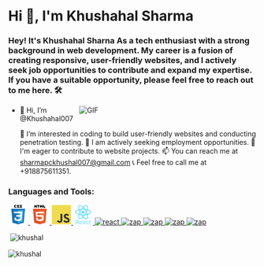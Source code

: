 <h1 align="left">Hi 👋, I'm Khushahal Sharma</h1>
<h3 align="left">Hey! It's Khushahal Sharna As a tech enthusiast with a strong background in web development. My career is a fusion of creating responsive, user-friendly websites, and I actively seek job opportunities to contribute and expand my expertise. If you have a suitable opportunity, please feel free to reach out to me here. 🛠️</h3>

<img align="right" alt="GIF" src="https://user-images.githubusercontent.com/17249211/191750155-38a778e2-c0d2-460e-b256-a4592b4a75d2.gif" width="360px"/>
 

- 👋 Hi, I’m @Khushahal007

    👀 I’m interested in coding to build user-friendly websites and conducting penetration testing.
    🌱 I am actively seeking employment opportunities.
    💞️ I'm eager to contribute to website projects.
    📫 You can reach me at sharmapckhushal007@gmail.com
    📞 Feel free to call me at +918875611351.


<h3 align="left">Languages and Tools:</h3>
<p align="left">  <a href="https://www.w3schools.com/css/" target="_blank" rel="noreferrer"> <img src="https://raw.githubusercontent.com/devicons/devicon/master/icons/css3/css3-original-wordmark.svg" alt="css3" width="40" height="40"/> <a href="https://www.w3.org/html/" target="_blank" rel="noreferrer"> <img src="https://raw.githubusercontent.com/devicons/devicon/master/icons/html5/html5-original-wordmark.svg" alt="html5" width="40" height="40"/> <a href="https://developer.mozilla.org/en-US/docs/Web/JavaScript" target="_blank" rel="noreferrer"> <img src="https://raw.githubusercontent.com/devicons/devicon/master/icons/javascript/javascript-original.svg" alt="javascript" width="40" height="40"/> </a> <a href="https://reactjs.org/" target="_blank" rel="noreferrer"> <img src="https://raw.githubusercontent.com/devicons/devicon/master/icons/react/react-original-wordmark.svg" alt="react" width="40" height="40"/> </a> <a href="https://www.google.com/url?sa=t&rct=j&q=&esrc=s&source=web&cd=&cad=rja&uact=8&ved=2ahUKEwj3pYXxtPj7AhVrwjgGHYfRCgsQFnoECAgQAQ&url=https%3A%2F%2Fportswigger.net%2Fburp&usg=AOvVaw1wUaWiBmHu8R6v8LlxYuob" target="_blank" rel="noreferrer"> <img src="https://w7.pngwing.com/pngs/548/381/png-transparent-burp-suite-alt-macos-bigsur-icon-thumbnail.png" alt="react" width="40" height="40"/> </a> <a href="https://www.zaproxy.org" target="_blank" rel="noreferrer"> <img src="https://encrypted-tbn0.gstatic.com/images?q=tbn:ANd9GcSlVIJIGPueumSEjU8B6jPjJSdQSRIBzjPXw7w1yEw8ZySNbGwktg5BDyFeMMUJ_LTkKZc&usqp=CAU" alt="zap" width="40" height="40"/> </a><a href="https://www.zaproxy.org" target="_blank" rel="noreferrer"> <img src="https://encrypted-tbn0.gstatic.com/images?q=tbn:ANd9GcRlxZ2dg4gJm68hdfTx4rwGSmfUKfsmZIaseVg1_0rr&s" alt="zap" width=80" height="40"/> </a><a href="https://www.zaproxy.org" target="_blank" rel="noreferrer"> <img src="https://encrypted-tbn0.gstatic.com/images?q=tbn:ANd9GcQwrzR_8_gn8HLdrN62hv-vWC0NitTMLIc3C4xsFiHh&s" alt="zap" width=80" height="40"/> </a><a href="https://www.zaproxy.org" target="_blank" rel="noreferrer"> <img src="https://encrypted-tbn0.gstatic.com/images?q=tbn:ANd9GcSuXDkPWX_9Ti6TSPTVuPi_XWfmMZT9k46ehXcrRq4&s" alt="zap" width=80" height="40"/> </a>


<div>
  <p>&nbsp;<img align="center" src="https://github-readme-stats.vercel.app/api?username=Khushahal007&show_icons=true&locale=en" alt="khushal" /></p>

  <p><img align="center" src="https://github-readme-streak-stats.herokuapp.com/?user=Khushahal007&" alt="khushal" /></p>
</div>



<!---
Khushahal007/Khushahal007 is a ✨ special ✨ repository because its `README.md` (this file) appears on your GitHub profile.
You can click the Preview link to take a look at your changes.
--->



